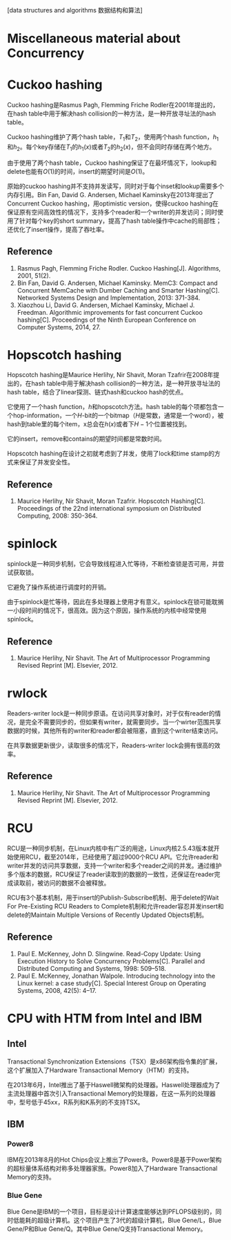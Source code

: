 [data structures and algorithms 数据结构和算法]

# Miscellaneous material about Concurrency

# Cuckoo hashing

Cuckoo hashing是Rasmus Pagh, Flemming Friche Rodler在2001年提出的，在hash table中用于解决hash collision的一种方法，是一种开放寻址法的hash table。

Cuckoo hashing维护了两个hash table，$T_1$和$T_2$，使用两个hash function，$h_1$和$h_2$。每个key存储在$T_1$的$h_1(x)$或者$T_2$的$h_2(x)$，但不会同时存储在两个地方。

由于使用了两个hash table，Cuckoo hashing保证了在最坏情况下，lookup和delete也能有$O(1)$的时间，insert的期望时间是$O(1)$。

原始的cuckoo hashing并不支持并发读写，同时对于每个inset和lookup需要多个内存引用。Bin Fan, David G. Andersen, Michael Kaminsky在2013年提出了Concurrent Cuckoo hashing，用optimistic version，使得cuckoo hashing在保证原有空间高效性的情况下，支持多个reader和一个writer的并发访问；同时使用了针对每个key的short summary，提高了hash table操作中cache的局部性；还优化了insert操作，提高了吞吐率。

## Reference

1. Rasmus Pagh, Flemming Friche Rodler. Cuckoo Hashing[J]. Algorithms, 2001, 51(2).
2. Bin Fan, David G. Andersen, Michael Kaminsky. MemC3: Compact and Concurrent MemCache with Dumber Caching and Smarter Hashing[C]. Networked Systems Design and Implementation, 2013: 371-384.
3. Xiaozhou Li, David G. Andersen, Michael Kaminsky, Michael J. Freedman. Algorithmic improvements for fast concurrent Cuckoo hashing[C]. Proceedings of the Ninth European Conference on Computer Systems, 2014, 27.

# Hopscotch hashing

Hopscotch hashing是Maurice Herlihy, Nir Shavit, Moran Tzafrir在2008年提出的，在hash table中用于解决hash collision的一种方法，是一种开放寻址法的hash table，结合了linear探测、链式hash和cuckoo hash的优点。

它使用了一个hash function，$h$和hopscotch方法。hash table的每个项都包含一个hop-information，一个$H$-bit的一个bitmap（$H$是常数，通常是一个word），被hash到table里的每个item，x总会在$h(x)$或者下$H-1$个位置被找到。

它的insert，remove和contains的期望时间都是常数时间。

Hopscotch hashing在设计之初就考虑到了并发，使用了lock和time stamp的方式来保证了并发安全性。

## Reference

1. Maurice Herlihy, Nir Shavit, Moran Tzafrir. Hopscotch Hashing[C]. Proceedings of the 22nd international symposium on Distributed Computing, 2008: 350-364.

# spinlock

spinlock是一种同步机制，它会导致线程进入忙等待，不断检查锁是否可用，并尝试获取锁。

它避免了操作系统进行调度时的开销。

由于spinlock是忙等待，因此在多处理器上使用才有意义。spinlock在锁可能耽搁一小段时间的情况下，很高效。因为这个原因，操作系统的内核中经常使用spinlock。

## Reference

1. Maurice Herlihy, Nir Shavit. The Art of Multiprocessor Programming Revised Reprint [M]. Elsevier, 2012.

# rwlock

Readers-writer lock是一种同步原语。在访问共享对象时，对于仅有reader的情况，是完全不需要同步的，但如果有writer，就需要同步。当一个wirter范围共享数据的时候，其他所有的writer和reader都会被阻塞，直到这个writer结束访问。

在共享数据更新很少，读取很多的情况下，Readers-writer lock会拥有很高的效率。

## Reference

1. Maurice Herlihy, Nir Shavit. The Art of Multiprocessor Programming Revised Reprint [M]. Elsevier, 2012.

# RCU

RCU是一种同步机制，在Linux内核中有广泛的用途，Linux内核2.5.43版本就开始使用RCU，截至2014年，已经使用了超过9000个RCU API。它允许reader和writer并发的访问共享数据，支持一个writer和多个reader之间的并发。通过维护多个版本的数据，RCU保证了reader读取到的数据的一致性，还保证在reader完成读取前，被访问的数据不会被释放。

RCU有3个基本机制，用于insert的Publish-Subscribe机制、用于delete的Wait For Pre-Existing RCU Readers to Complete机制和允许reader容忍并发insert和delete的Maintain Multiple Versions of Recently Updated Objects机制。

## Reference

1. Paul E. McKenney, John D. Slingwine. Read-Copy Update: Using Execution History to Solve Concurrency Problems[C]. Parallel and Distributed Computing and Systems, 1998: 509–518.
2. Paul E. McKenney, Jonathan Walpole. Introducing technology into the Linux kernel: a case study[C]. Special Interest Group on Operating Systems, 2008, 42(5): 4–17.

# CPU with HTM from Intel and IBM

## Intel

Transactional Synchronization Extensions（TSX）是x86架构指令集的扩展，这个扩展加入了Hardware Transactional Memory（HTM）的支持。

在2013年6月，Intel推出了基于Haswell微架构的处理器。Haswell处理器成为了主流处理器中首次引入Transactional Memory的处理器，在这一系列的处理器中，型号低于45xx，R系列和K系列的不支持TSX。

## IBM

### Power8

IBM在2013年8月的Hot Chips会议上推出了Power8。Power8是基于Power架构的超标量体系结构对称多处理器家族。Power8加入了Hardware Transactional Memory的支持。

### Blue Gene

Blue Gene是IBM的一个项目，目标是设计计算速度能够达到PFLOPS级别的，同时低能耗的超级计算机。这个项目产生了3代的超级计算机，Blue Gene/L，Blue Gene/P和Blue Gene/Q。其中Blue Gene/Q支持Transactional Memory。